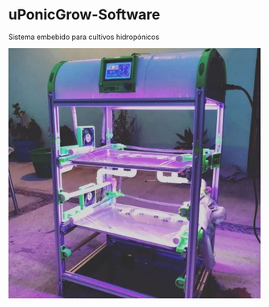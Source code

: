 # uPonicGrow-Software
Sistema embebido para cultivos hidropónicos 

![system](https://github.com/ispineda/uPonicGrow-Software/blob/main/Evidencias/Sistema.JPG)
